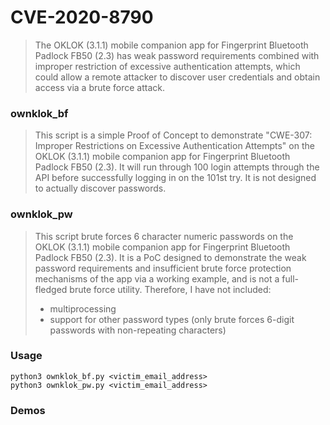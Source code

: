 # CVE-2020-8790
>The OKLOK (3.1.1) mobile companion app for Fingerprint Bluetooth Padlock FB50 (2.3) has weak password requirements combined with improper restriction of excessive authentication attempts, which could allow a remote attacker to discover user credentials and obtain access via a brute force attack.

### ownklok_bf
>This script is a simple Proof of Concept to demonstrate "CWE-307: Improper Restrictions on Excessive Authentication Attempts" on the OKLOK (3.1.1) mobile companion app for Fingerprint Bluetooth Padlock FB50 (2.3). It will run through 100 login attempts through the API before successfully logging in on the 101st try. It is not designed to actually discover passwords. 

### ownklok_pw
>This script brute forces 6 character numeric passwords on the OKLOK (3.1.1) mobile companion app for Fingerprint Bluetooth Padlock FB50 (2.3). It is a PoC designed to demonstrate the weak password requirements and insufficient brute force protection mechanisms of the app via a working example, and is not a full-fledged brute force utility. Therefore, I have not included:
>- multiprocessing
>- support for other password types (only brute forces 6-digit passwords with non-repeating characters)

### Usage
```python3 ownklok_bf.py <victim_email_address>``` <br/>
```python3 ownklok_pw.py <victim_email_address>```

### Demos
